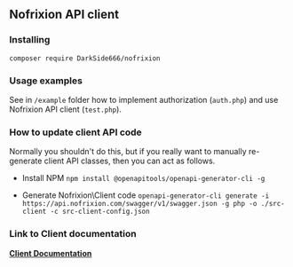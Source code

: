 ## Nofrixion API client

### Installing

`composer require DarkSide666/nofrixion`

### Usage examples

See in `/example` folder how to implement authorization (`auth.php`) and use Nofrixion API client (`test.php`).

### How to update client API code

Normally you shouldn't do this, but if you really want to manually re-generate client API classes, then you can act as follows.

* Install NPM
    `npm install @openapitools/openapi-generator-cli -g`

* Generate Nofrixion\Client code
    `openapi-generator-cli generate -i https://api.nofrixion.com/swagger/v1/swagger.json -g php -o ./src-client -c src-client-config.json`

### Link to Client documentation
[**Client Documentation**](src-client/README.md)
